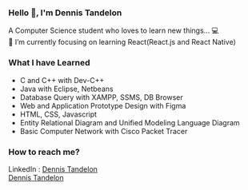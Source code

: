 ### Hello 👋, I'm Dennis Tandelon

<div>
    <div>A Computer Science student who loves to learn new things... 💻 </div>
    <div></div>
    <div>🌱 I’m currently focusing on learning React(React.js and React Native)</div>
</div>


### What I have Learned
<div>
  <ul>
    <li>C and C++ with Dev-C++</li>
    <li>Java with Eclipse, Netbeans</li>
    <li>Database Query with XAMPP, SSMS, DB Browser</li>
    <li>Web and Application Prototype Design with Figma</li>
    <li>HTML, CSS, Javascript</li>
    <li>Entity Relational Diagram and Unified Modeling Language Diagram</li>
    <li>Basic Computer Network with Cisco Packet Tracer</li>
  </ul>
</div>

### How to reach me?
<script src="https://platform.linkedin.com/badges/js/profile.js" async defer type="text/javascript"></script>
<div>
    <div>LinkedIn : <a href="https://www.linkedin.com/in/dennis-tandelon-101727225/">Dennis Tandelon</a></div>
    <div class="badge-base LI-profile-badge" data-locale="en_US" data-size="medium" data-theme="light" data-type="VERTICAL" data-vanity="dennis-tandelon-101727225" data-version="v1"><a class="badge-base__link LI-simple-link" href="https://id.linkedin.com/in/dennis-tandelon-101727225/en?trk=profile-badge">Dennis Tandelon</a></div>
              
</div>

